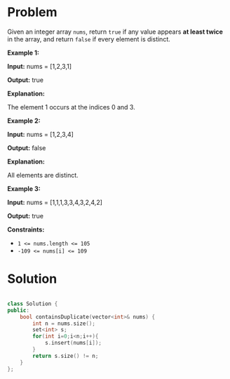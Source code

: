 # Problem 
Given an integer array `nums`, return `true` if any value appears **at least twice** in the array, and return `false` if every element is distinct.

**Example 1:**

**Input:**  nums = [1,2,3,1]

**Output:**  true

**Explanation:**

The element 1 occurs at the indices 0 and 3.

**Example 2:**

**Input:**  nums = [1,2,3,4]

**Output:**  false

**Explanation:**

All elements are distinct.

**Example 3:**

**Input:**  nums = [1,1,1,3,3,4,3,2,4,2]

**Output:**  true

**Constraints:**

-   `1 <= nums.length <= 105`
-   `-109 <= nums[i] <= 109`
  
# Solution

``` cpp

class Solution {
public:
    bool containsDuplicate(vector<int>& nums) {
        int n = nums.size();
        set<int> s;
        for(int i=0;i<n;i++){
            s.insert(nums[i]);
        }
        return s.size() != n;
    }
};

```